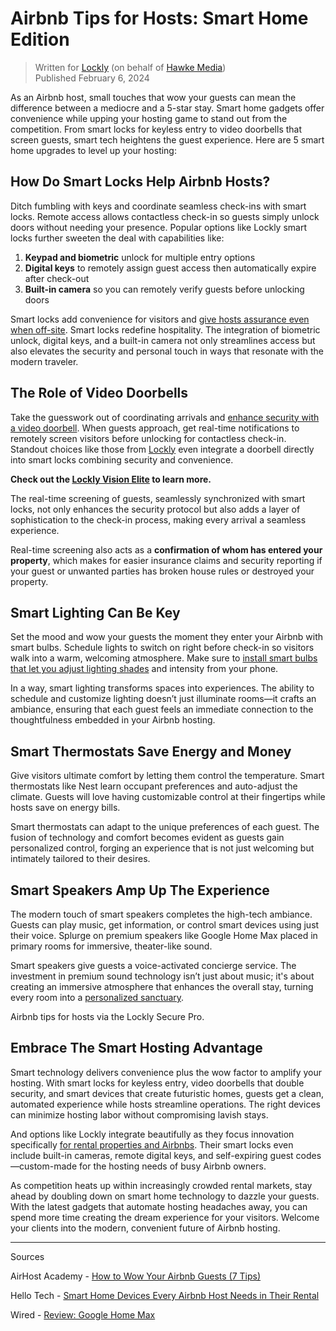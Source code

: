 # Airbnb Tips for Hosts: Smart Home Edition

> Written for [Lockly](https://lockly.com/blogs/news/airbnb-tips-for-hosts-smart-home-edition) (on behalf of [Hawke Media](https://hawkemedia.com/))
> <br> Published February 6, 2024

As an Airbnb host, small touches that wow your guests can mean the difference between a mediocre and a 5-star stay. Smart home gadgets offer convenience while upping your hosting game to stand out from the competition. From smart locks for keyless entry to video doorbells that screen guests, smart tech heightens the guest experience. Here are 5 smart home upgrades to level up your hosting:

## How Do Smart Locks Help Airbnb Hosts?

Ditch fumbling with keys and coordinate seamless check-ins with smart locks. Remote access allows contactless check-in so guests simply unlock doors without needing your presence. Popular options like Lockly smart locks further sweeten the deal with capabilities like:

1. **Keypad and biometric** unlock for multiple entry options
2. **Digital keys** to remotely assign guest access then automatically expire after check-out
3. **Built-in camera** so you can remotely verify guests before unlocking doors

Smart locks add convenience for visitors and [give hosts assurance even when off-site](https://lockly.com/blogs/news/locking-it-up-how-to-make-your-airbnbs-more-secure-in-2024). Smart locks redefine hospitality. The integration of biometric unlock, digital keys, and a built-in camera not only streamlines access but also elevates the security and personal touch in ways that resonate with the modern traveler.

## The Role of Video Doorbells

Take the guesswork out of coordinating arrivals and [enhance security with a video doorbell](https://lockly.com/blogs/news/6-benefits-of-lockly-vision-elite-a-video-doorbell-and-smart-lock-in-one). When guests approach, get real-time notifications to remotely screen visitors before unlocking for contactless check-in. Standout choices like those from [Lockly](https://lockly.com/) even integrate a doorbell directly into smart locks combining security and convenience.

**Check out the [Lockly Vision Elite](https://lockly.com/products/lockly-vision-elite) to learn more.**

The real-time screening of guests, seamlessly synchronized with smart locks, not only enhances the security protocol but also adds a layer of sophistication to the check-in process, making every arrival a seamless experience.

Real-time screening also acts as a **confirmation of whom has entered your property**, which makes for easier insurance claims and security reporting if your guest or unwanted parties has broken house rules or destroyed your property.

## Smart Lighting Can Be Key

Set the mood and wow your guests the moment they enter your Airbnb with smart bulbs. Schedule lights to switch on right before check-in so visitors walk into a warm, welcoming atmosphere. Make sure to [install smart bulbs that let you adjust lighting shades](https://airhostacademy.com/how-to-wow-your-airbnb-guests/) and intensity from your phone.

In a way, smart lighting transforms spaces into experiences. The ability to schedule and customize lighting doesn’t just illuminate rooms—it crafts an ambiance, ensuring that each guest feels an immediate connection to the thoughtfulness embedded in your Airbnb hosting.

## Smart Thermostats Save Energy and Money

Give visitors ultimate comfort by letting them control the temperature. Smart thermostats like Nest learn occupant preferences and auto-adjust the climate. Guests will love having customizable control at their fingertips while hosts save on energy bills.

Smart thermostats can adapt to the unique preferences of each guest. The fusion of technology and comfort becomes evident as guests gain personalized control, forging an experience that is not just welcoming but intimately tailored to their desires.

## Smart Speakers Amp Up The Experience

The modern touch of smart speakers completes the high-tech ambiance. Guests can play music, get information, or control smart devices using just their voice. Splurge on premium speakers like Google Home Max placed in primary rooms for immersive, theater-like sound.

Smart speakers give guests a voice-activated concierge service. The investment in premium sound technology isn’t just about music; it's about creating an immersive atmosphere that enhances the overall stay, turning every room into a [personalized sanctuary](https://www.hellotech.com/blog/airbnb-smart-home-devices).

Airbnb tips for hosts via the Lockly Secure Pro.

## Embrace The Smart Hosting Advantage

Smart technology delivers convenience plus the wow factor to amplify your hosting. With smart locks for keyless entry, video doorbells that double security, and smart devices that create futuristic homes, guests get a clean, automated experience while hosts streamline operations. The right devices can minimize hosting labor without compromising lavish stays.

And options like Lockly integrate beautifully as they focus innovation specifically [for rental properties and Airbnbs](https://lockly.com/blogs/news/why-smart-lock-is-a-smart-choice-for-airbnb-rental). Their smart locks even include built-in cameras, remote digital keys, and self-expiring guest codes—custom-made for the hosting needs of busy Airbnb owners.

As competition heats up within increasingly crowded rental markets, stay ahead by doubling down on smart home technology to dazzle your guests. With the latest gadgets that automate hosting headaches away, you can spend more time creating the dream experience for your visitors. Welcome your clients into the modern, convenient future of Airbnb hosting.

---

Sources

AirHost Academy - [How to Wow Your Airbnb Guests (7 Tips)](https://airhostacademy.com/how-to-wow-your-airbnb-guests/)

Hello Tech - [Smart Home Devices Every Airbnb Host Needs in Their Rental](https://www.hellotech.com/blog/airbnb-smart-home-devices)

Wired - [Review: Google Home Max](https://www.wired.com/review/google-home-max/)
